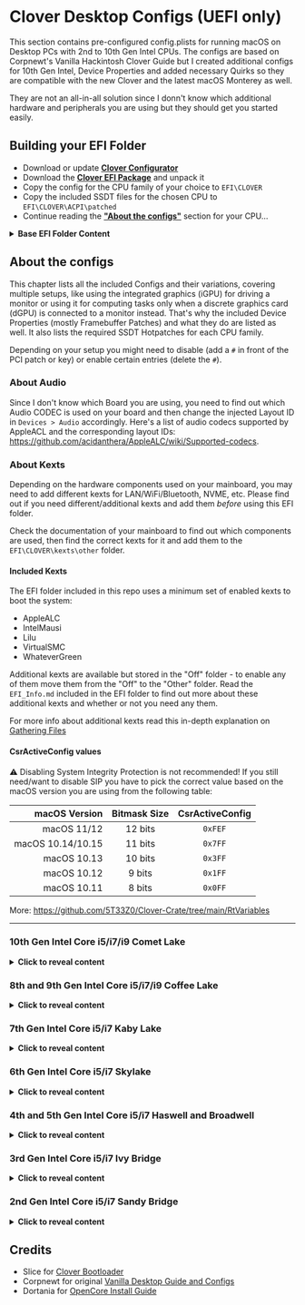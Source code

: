 # Clover Desktop Configs (UEFI only)
This section contains pre-configured config.plists for running macOS on Desktop PCs with  2nd to 10th Gen Intel CPUs. The configs are based on Corpnewt's Vanilla Hackintosh Clover Guide but I created additional configs for 10th Gen Intel, Device Properties and added necessary Quirks so they are compatible with the new Clover and the latest macOS Monterey as well.

They are not an all-in-all solution since I donn't know which additional hardware and peripherals you are using but they should get you started easily.

## Building your EFI Folder
- Download or update [**Clover Configurator**](https://mackie100projects.altervista.org/download-clover-configurator/)
- Download the [**Clover EFI Package**](https://github.com/5T33Z0/Clover-Crate/blob/main/Desktop_Configs/EFI_Clover_r5142.zip?raw=true) and unpack it
- Copy the config for the CPU family of your choice to `EFI\CLOVER`
- Copy the included SSDT files for the chosen CPU to `EFI\CLOVER\ACPI\patched` 
- Continue reading the [**"About the configs"**](https://github.com/5T33Z0/Clover-Crate/tree/main/Desktop_Configs#about-the-configs) section for your CPU…

<details>
<summary><strong>Base EFI Folder Content</strong></summary>

### Base EFI Folder Content
```
EFI
├── BOOT
│   └── BOOTX64.efi
├── CCPV_r5142
├── CLOVER
│   ├── ACPI
│   │   ├── WINDOWS
│   │   ├── origin
│   │   └── patched
│   ├── CLOVERX64.efi
│   ├── OEM
│   │   └── SystemProductName
│   │       ├── UEFI
│   │       │   └── config-sample.plist
│   │       └── config-sample.plist
│   ├── ROM
│   ├── drivers
│   │   ├── UEFI
│   │   │   ├── ApfsDriverLoader.efi
│   │   │   ├── AudioDxe.efi
│   │   │   ├── OpenRuntime.efi
│   │   │   └── VBoxHfs.efi
│   │   └── off
│   │       └── UEFI
│   │           ├── FSInject.efi
│   │           ├── FileSystem
│   │           │   ├── ApfsDriverLoader.efi
│   │           │   ├── Fat.efi
│   │           │   ├── VBoxExt2.efi
│   │           │   ├── VBoxExt4.efi
│   │           │   ├── VBoxHfs.efi
│   │           │   └── VBoxIso9600.efi
│   │           ├── FileVault2
│   │           │   ├── AppleImageCodec.efi
│   │           │   ├── AppleKeyAggregator.efi
│   │           │   ├── AppleKeyFeeder.efi
│   │           │   ├── AppleUITheme.efi
│   │           │   ├── FirmwareVolume.efi
│   │           │   └── HashServiceFix.efi
│   │           ├── HID
│   │           │   ├── AptioInputFix.efi
│   │           │   ├── Ps2MouseDxe.efi
│   │           │   ├── UsbKbDxe.efi
│   │           │   └── UsbMouseDxe.efi
│   │           ├── MemoryFix
│   │           │   └── OpenRuntime.efi
│   │           └── Other
│   │               ├── CsmVideoDxe.efi
│   │               ├── EmuVariableUefi.efi
│   │               ├── EnglishDxe.efi
│   │               ├── NvmExpressDxe.efi
│   │               ├── OsxFatBinaryDrv.efi
│   │               └── PartitionDxe.efi
│   ├── kexts
│   │   ├── Off
│   │   │   ├── Ethernet
│   │   │   │   ├── AtherosE2200Ethernet.kext
│   │   │   │   ├── LucyRTL8125Ethernet.kext
│   │   │   │   ├── RealtekRTL8111.kext
│   │   │   │   └── SmallTreeIntel82576.kext
│   │   │   ├── NVMeFix.kext
│   │   │   └── XHCI-unsupported.kext
│   │   └── Other
│   │       ├── AppleALC.kext
│   │       ├── IntelMausi.kext
│   │       ├── Lilu.kext
│   │       ├── RestrictEvents.kext
│   │       ├── SMCProcessor.kext
│   │       ├── SMCSuperIO.kext
│   │       ├── VirtualSMC.kext
│   │       └── WhateverGreen.kext
│   ├── misc
│   ├── themes
│   │   └── Clovy
│   │       ├── sound.wav
│   │       └── theme.svg
│   └── tools
│       ├── ControlMsrE2.efi
│       ├── Shell32.efi
│       ├── Shell64.efi
│       ├── Shell64U.efi
│       └── bdmesg.efi
└── EFI_Info.md
```
</details>

## About the configs
This chapter lists all the included Configs and their variations, covering multiple setups, like using the integrated graphics (iGPU) for driving a monitor or using it for computing tasks only when a discrete graphics card (dGPU) is connected to a monitor instead. That's why the included Device Properties (mostly Framebuffer Patches) and what they do are listed as well. It also lists the required SSDT Hotpatches for each CPU family.

Depending on your setup you might need to disable (add a `#` in front of the PCI patch or key) or enable certain entries (delete the `#`).

### About Audio
Since I don't know which Board you are using, you need to find out which Audio CODEC is used on your board and then change the injected Layout ID in `Devices > Audio` accordingly. Here's a list of audio codecs supported by AppleACL and the corresponding layout IDs: https://github.com/acidanthera/AppleALC/wiki/Supported-codecs.

### About Kexts
Depending on the hardware components used on your mainboard, you may need to add different kexts for LAN/WiFi/Bluetooth, NVME, etc. Please find out if you need different/additional kexts and add them *before* using this EFI folder. 

Check the documentation of your mainboard to find out which components are used, then find the correct kexts for it and add them to the `EFI\CLOVER\kexts\other` folder.

#### Included Kexts
The EFI folder included in this repo uses a minimum set of enabled kexts to boot the system:

- AppleALC
- IntelMausi
- Lilu
- VirtualSMC
- WhateverGreen

Additional kexts are available but stored in the "Off" folder - to enable any of them move them from the "Off" to the "Other" folder. Read the `EFI_Info.md` included in the EFI folder to find out more about these additional kexts and whether or not you need any them.

For more info about additional kexts read this in-depth explanation on [Gathering Files](https://dortania.github.io/OpenCore-Install-Guide/ktext.html#kexts)

#### CsrActiveConfig values
:warning: Disabling System Integrity Protection is not recommended! If you still need/want to disable SIP you have to pick the correct value based on the macOS version you are using from the following table:

| macOS Version     | Bitmask Size  | CsrActiveConfig |
|------------------:|:-------------:|:---------------:|
| macOS 11/12       | 12 bits       |`0xFEF`
| macOS 10.14/10.15 | 11 bits       |`0x7FF`
| macOS 10.13       | 10 bits       |`0x3FF`
| macOS 10.12       | 9 bits        |`0x1FF`
| macOS 10.11       | 8 bits        |`0x0FF`

More: https://github.com/5T33Z0/Clover-Crate/tree/main/RtVariables
___
### 10th Gen Intel Core i5/i7/i9 Comet Lake
<details>
<summary><strong>Click to reveal content</strong></summary>

- Open the config of your choice in Clover Configurator
- In **SMBIOS** Section, select the corresponding Product Model from the dropdown menu on the right to generate Serials, FirmwareData, etc.
- In **RtVariables** Section, copy the **MLB** from the **Info** Window into the corresponding `MLB` field.
- Adjust `RtVariables` > `CsrActiveConfig` based on used macOS accordingly (see table above)
- Rename config to `config.plist`and add it to `EFI\CLOVER` folder
- Add files in ACPI folder to `EFI\CLOVER\ACPI\patched`
- Add additional Kexts necessary for your Hardware and peripherals to `EFI\CLOVER\kexts\other`
- Copy the EFI Folder to a FAT32 formatted flash drive and try booting from it

#### Required ACPI Hotpatches
- SSDT-AWAC-DISABLE.aml
- SSDT-DMAC.aml
- SSDT-EC-USBX.aml
- SSDT-PLUG.aml
- SSDT-PMC.aml

#### Included Configs
|Config.plist         |SMBIOS|supported macOS|Notes|
|---------------------|------|---------------|-----|
|Comet_Lake_iMac20,1|iMac20,1|10.15 and newer|For Intel i5/i7 CPUs|
|Comet_Lake_iMac20,2|iMac20,2|10.15 and newer|For Intel i7/i9 CPUs|

#### Included Device Properties
|Devices > Properties entry|iGPU|AAPL,ig-platform-id|Description|
|--------------------------|:--:|:-----------------:|-----------|
|PciRoot(0x0)/Pci(0x2,0x0)|Intel UHD 630|0300C89B|iGPU is used for computational tasks only.
|#PciRoot(0x0)/Pci(0x2,0x0)|Intel UHD 630|07009B3E|iGPU is used for driving a display.
|#PciRoot(0x0)/Pci(0x1C,0x1)/Pci(0x0,0x0)|||For Intel I225-V Network Controller. Only required for macOS 10.15 to macOS 11.3. Enable the included Kext Patch to make the whole construct work.|

#### Quirks and Kernel Patches Deviations

- `KernelPM` &rarr; Not needed if you can disable CFGLock in BIOS.
- `XhciPortLimit` &rarr; Uncheck for macOS 11.3 and newer. Create a USB Port Map instead.
</details>

### 8th and 9th Gen Intel Core i5/i7/i9 Coffee Lake
<details>
<summary><strong>Click to reveal content</strong></summary>

- Open the config of your choice in Clover Configurator
- In **SMBIOS** Section, select the corresponding Product Model from the dropdown menu on the right to generate Serials, FirmwareData, etc.
- In **RtVariables** Section, copy the **MLB** from the **Info** Window into the corresponding `MLB` field.
- Adjust `RtVariables` > `CsrActiveConfig` based on used macOS accordingly (see table above)
- Rename config to `config.plist`and add it to `EFI\CLOVER` folder
- Add files in ACPI folder to `EFI\CLOVER\ACPI\patched`
- Add additional Kexts necessary for your Hardware and peripherals to `EFI\CLOVER\kexts\other`
- Copy the EFI Folder to a FAT32 formatted flash drive and try booting from it

#### Required ACPI Hotpatches
- SSDT-AWAC-DISABLE.aml
- SSDT-EC-USBX.aml
- SSDT-PLUG.aml
- SSDT-PMC.aml

#### Included Configs
|Config.plist         |SMBIOS|supported macOS|Notes|
|---------------------|------|---------------|-----|
|Coffee_Lake_iMac18,3|iMac18,3|10.13 and newer|For High Sierra and older.
|Coffee_Lake_iMac19,1|iMac19,1|10.13 and newer|For Mojave and newer.

#### Included Device Properties
|Devices > Properties entry|iGPU|AAPL,ig-platform-id|Description|
|--------------------------|:----:|:---------------:|-----------|
|PciRoot(0x0)/Pci(0x2,0x0)|Intel UHD 630|07009B3E| Uses iGPU for driving a display. Use AAPL,ig-platform-id `00009B3E`, if you get a black screen after booting.
|#PciRoot(0x0)/Pci(0x2,0x0)|Intel UHD 630|0300913E|When the iGPU is used for computational tasks only. Disabled by default.

#### Quirks and Kernel Patches Deviations
- `KernelPM` &rarr; Not needed if you can disable CFGLock in BIOS.
- `ProtectUefiServices` &rarr; Only required for Z390 Boards. Disable if you use a board with a different chipset.
- `XhciPortLimit` &rarr; Disable for macOS 11.3 and newer – create a USB Port Map instead!
</details>

### 7th Gen Intel Core i5/i7 Kaby Lake
<details>
<summary><strong>Click to reveal content</strong></summary>

- Open the config of your choice in Clover Configurator
- In **SMBIOS** Section, select the corresponding Product Model from the dropdown menu on the right to generate Serials, FirmwareData, etc.
- In **RtVariables** Section, copy the **MLB** from the **Info** Window into the corresponding `MLB` field.
- Adjust `RtVariables` > `CsrActiveConfig` based on used macOS accordingly (see table above)
- Rename config to `config.plist`and add it to `EFI\CLOVER` folder
- Add files in ACPI folder to `EFI\CLOVER\ACPI\patched`
- Add additional Kexts necessary for your Hardware and peripherals to `EFI\CLOVER\kexts\other`
- Copy the EFI Folder to a FAT32 formatted flash drive and try booting from it

#### Required ACPI Hotpatches
- SSDT-EC-USBX.aml
- SSDT-PLUG.aml

#### Included Configs
|Config.plist|SMBIOS|supported macOS|Notes|
|---------------------|------|---------------|-----|
|Kaby_Lake_iMac18,1|iMac18,1|10.12 and newer| Using iGPU for driving a diplay
|Kaby_Lake_iMac18,3|iMac18,3|10.12 and newer| Used for computers using a dGPU for displaying, and an iGPU for computing tasks only

#### Included Device Properties
|Framebuffer Patches|iGPU|AAPL,ig-platform-id|Description|
|--------------------------|:----:|:-----------------:|-----------|
|PciRoot(0x0)/Pci(0x2,0x0)|Intel HD 630|00001259|For using the iGPU for driving a display.
|PciRoot(0x0)/Pci(0x2,0x0)|Intel HD 630|03001259|For using the iGPU for computational taks only.

#### Quirks and Kernel Patches Deviations
- `KernelPM` &rarr; Not needed if you can disable CFGLock in BIOS.
- `XhciPortLimit` &rarr; Disable for macOS 11.3 and newer – create a USB Port Map instead!
</details>

### 6th Gen Intel Core i5/i7 Skylake
<details>
<summary><strong>Click to reveal content</strong></summary>

- Open the config of your choice in Clover Configurator
- In **SMBIOS** Section, select the corresponding Product Model from the dropdown menu on the right to generate Serials, FirmwareData, etc.
- In **RtVariables** Section, copy the **MLB** from the **Info** Window into the corresponding `MLB` field.
- Adjust `RtVariables` > `CsrActiveConfig` based on used macOS accordingly (see table above)
- Rename config to `config.plist`and add it to `EFI\CLOVER` folder
- Add files in ACPI folder to `EFI\CLOVER\ACPI\patched`
- Add additional Kexts necessary for your Hardware and peripherals to `EFI\CLOVER\kexts\other`
- Copy the EFI Folder to a FAT32 formatted flash drive and try booting from it

#### Required ACPI Hotpatches
- SSDT-EC-USBX.aml
- SSDT-PLUG.aml

#### Included Configs
|Config.plist|SMBIOS|supported macOS|Notes|
|---------------------|------|---------------|-----|
|Skylake_iMac17,1|iMac17,1|10.11 and newer|

#### Included Device Properties
|Framebuffer Patches|iGPU|AAPL,ig-platform-id|Description|
|--------------------------|:----:|:-----------------:|-----------|
|PciRoot(0x0)/Pci(0x2,0x0)|Intel HD 530|00001219|iGPU is used to drive a display. For CPUs using Intel HD P530 graphics instead, un-comment the `device-id`.
|#PciRoot(0x0)/Pci(0x2,0x0)|Intel HD 530|01001219|iGPU is used for computational tasks only. Entry Disabled by default.

#### Quirks and Kernel Patches Deviations
- `KernelPM` &rarr; Not needed if you can disable CFGLock in BIOS.
- `XhciPortLimit` &rarr; Disable for macOS 11.3 and newer – create a USB Port Map 
</details>

### 4th and 5th Gen Intel Core i5/i7 Haswell and Broadwell
<details>
<summary><strong>Click to reveal content</strong></summary>

- Open the config of your choice in Clover Configurator
- In **SMBIOS** Section, select the corresponding Product Model from the dropdown menu on the right to generate Serials, FirmwareData, etc.
- In **RtVariables** Section, copy the **MLB** from the **Info** Window into the corresponding `MLB` field.
- Adjust `RtVariables` > `CsrActiveConfig` based on used macOS accordingly (see table above)
- Rename config to `config.plist`and add it to `EFI\CLOVER` folder
- Add files in ACPI folder to `EFI\CLOVER\ACPI\patched`
- Add additional Kexts necessary for your Hardware and peripherals to `EFI\CLOVER\kexts\other`
- Copy the EFI Folder to a FAT32 formatted flash drive and try booting from it

#### Required ACPI Hotpatches
- SSDT-EC.aml
- SSDT-PLUG.aml

#### Included Configs
|Config.plist|SMBIOS|supported macOS|Notes|
|---------------------|------|---------------|-----|
|Haswell_iMac14,4|iMac14,4|10.8 - 11.6.x|For Haswell CPUs using the iGPU for driving a display|
Haswell_iMac15,1|iMac15,1|10.8 - 11.6.x|For Haswell CPUs using a dGPU for displaying and the iGPU for computing tasks.
|Haswell_iMac16,2|iMac16,2|10.8 - 12.x|For Broadwell CPUs Broadwell with iGPU only.
|Haswell_iMac17,1|iMac17,1|10.8 - 12.x|For Broadwell CPUs Broadwell with dGPU only-

#### Included Device Properties
|Framebuffer Patches|iGPU|AAPL,ig-platform-id|Description|
|--------------------------|:----:|:---------------:|-----------|
|PciRoot(0x0)/Pci(0x2,0x0)|Intel HD 4400/4600|0300220D|Haswell iGPU is used for driving a display.
|PciRoot(0x0)/Pci(0x2,0x0)|Intel HD 4400/4600|04001204|Haswell iGPU is used for computing tasks only.
|PciRoot(0x0)/Pci(0x2,0x0)|Intel Iris Pro 6200|07002216|Broadwell iGPU is used for driving a display. Disable entry when using SMBIOS iMac17,1|

#### Quirks and Kernel Patches Deviations
- `KernelPM` &rarr; Not needed if you can disable CFGLock in BIOS.
- `XhciPortLimit` &rarr; Disable for macOS 11.3 and newer – create a USB Port Map 
</details>

### 3rd Gen Intel Core i5/i7 Ivy Bridge
<details>
<summary><strong>Click to reveal content</strong></summary>

- Open the config of your choice in Clover Configurator
- In **SMBIOS** Section, select the corresponding Product Model from the dropdown menu on the right to generate Serials, FirmwareData, etc.
- In **RtVariables** Section, copy the **MLB** from the **Info** Window into the corresponding `MLB` field.
- Adjust `RtVariables` > `CsrActiveConfig` based on used macOS accordingly (see table above)
- Rename config to `config.plist`and add it to `EFI\CLOVER` folder
- Add files in ACPI folder to `EFI\CLOVER\ACPI\patched`
- Add additional Kexts necessary for your Hardware and peripherals to `EFI\CLOVER\kexts\other`
- Copy the EFI Folder to a FAT32 formatted flash drive and try booting from it
- In Post-Install, create `SSDT-PM.aml `using [**ssdtPRGen**](https://github.com/Piker-Alpha/ssdtPRGen.sh) and add it to `EFI\CLOVER\ACPI\` to enable proper CPU Power Management

#### Required ACPI Hotpatches
- SSDT-EC.aml
- SSDT-PM.aml (generate in Post-Install)

#### Included Configs
|Config.plist|SMBIOS|supported macOS|Notes|
|---------------------|------|---------------|-----|
|Ivy_Bridge_iMac13,1|iMac13,1|10.7 - 10.15.7|For computers using the iGPU for driving a display|
|Ivy_Bridge_iMac13,2|iMac13,2|10.7 - 10.15.7|For computers using a dGPU for displaying and the iGPU for computing tasks only.
|Ivy_Bridge_iMac14,1|iMac14,4|11.6.x|For computers using the iGPU for driving a display|
|Ivy_Bridge_iMac15,1|iMac15,1|11.6.x|For computers using a dGPU for displaying and the iGPU for computing tasks only|
|Ivy_Bridge_MacPro6,1|MacPro6,1|12.x|Intel HD 4000 Drivers have to be patched-in in Post-Install using [**Patch HD4000 Monterey**](https://github.com/chris1111/Patch-HD4000-Monterey). By default, iGPU is disabled, so a discrete GPU is required (and recommended). You need to disable SIP as well if you use this patch.

#### Included Device Properties
|Devices > Properties entry|iGPU|AAPL,ig-platform-id|Description|
|--------------------------|----|-------------------|-----------|
|PciRoot(0x0)/Pci(0x2,0x0)|HD4000|0A006601|iGPU is used to drive a display (default)|
|#PciRoot(0x0)/Pci(0x2,0x0)|HD4000|07006201|iGPU is used for computational tasks only (disabled)|
|#PciRoot(0x0)/Pci(0x16,0x0)|||IMEI device (disabled). Only required when using Sandy Bridge CPUs with a 7 Series Mainboard. Remove `#` to enable.

#### Quirks Deviations
- `XhciPortLimit` &rarr; Disable for macOS 11.3 and newer – create a USB Port Map 
</details>

### 2nd Gen Intel Core i5/i7 Sandy Bridge
<details>
<summary><strong>Click to reveal content</strong></summary>

- Open the config of your choice in Clover Configurator
- In **SMBIOS** Section, select the corresponding Product Model from the dropdown menu on the right to generate Serials, FirmwareData, etc.
- In **RtVariables** Section, copy the **MLB** from the **Info** Window into the corresponding `MLB` field.
- Adjust `RtVariables` > `CsrActiveConfig` based on used macOS accordingly (see table above)
- Rename config to `config.plist`and add it to `EFI\CLOVER` folder
- Add files in ACPI folder to `EFI\CLOVER\ACPI\patched`
- Add additional Kexts necessary for your Hardware and peripherals to `EFI\CLOVER\kexts\other`
- Copy the EFI Folder to a FAT32 formatted flash drive and try booting from it
- In Post-Install, create `SSDT-PM.aml `using [**ssdtPRGen**](https://github.com/Piker-Alpha/ssdtPRGen.sh) and add it to `EFI\CLOVER\ACPI\` to enable proper CPU Power Management

#### Required ACPI Hotpatches
- SSDT-EC.aml
- SSDT-PM.aml (generate in Post-Install)

#### Included Configs
|Config.plist|SMBIOS|supported macOS|Notes|
|---------------------|------|---------------|-----|
|Sandy_Bridge_iMac12,2|iMac12,2|10.6.7 to 10.13|Most Sandy Bridge Boards don't support UEFI boot. So if your board does use a traditional BIOS, this guide is not for you.
|Sandy_Bridge_MacPro6,1|MacPro6,1|10.14 and newer|iGPU must be disabled in BIOS since it is only natively supported to macOS High Sierra (10.13)

#### Included Device Properties
|Devices > Properties entry|iGPU|AAPL,snb-platform-id|Description|
|--------------------------|:----:|:----------------:|-----------|
|PciRoot(0x0)/Pci(0x2,0x0)|HD3000|10000300|iGPU is used to drive a display (default)|
|#PciRoot(0x0)/Pci(0x2,0x0)|HD3000|00000500|iGPU is used for computational tasks only (disabled)|
|#PciRoot(0x0)/Pci(0x16,0x0)|-|-|IMEI device (disabled). Only required when using Sandy Bridge CPUs with a 7 Series Mainboard (B75, Q75, Z75, H77, Q77 or Z77)|

#### Quirks Deviations
- `XhciPortLimit` &rarr; Disable for macOS 11.3 and newer – create a USB Port Map 
</details>

## Credits
- Slice for [Clover Bootloader](https://github.com/CloverHackyColor/CloverBootloader)
- Corpnewt for original [Vanilla Desktop Guide and Configs](https://hackintosh.gitbook.io/r-hackintosh-vanilla-desktop-guide/)
- Dortania for [OpenCore Install Guide](https://dortania.github.io/OpenCore-Install-Guide/)